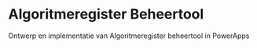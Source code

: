 # Algoritmeregister Beheertool
Ontwerp en implementatie van Algoritmeregister beheertool in PowerApps
